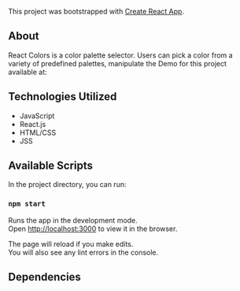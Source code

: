 This project was bootstrapped with [Create React App](https://github.com/facebook/create-react-app).

## About

React Colors is a color palette selector. Users can pick a color from a variety of predefined palettes, manipulate the
Demo for this project available at: <DEMO LINK HERE>

## Technologies Utilized

- JavaScript
- React.js
- HTML/CSS
- JSS

## Available Scripts

In the project directory, you can run:

### `npm start`

Runs the app in the development mode.<br />
Open [http://localhost:3000](http://localhost:3000) to view it in the browser.

The page will reload if you make edits.<br />
You will also see any lint errors in the console.

## Dependencies
